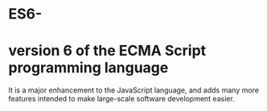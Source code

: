 # ES6-   
# version 6 of the ECMA Script programming language

 It is a major enhancement to the JavaScript language, and adds many more features intended to make large-scale software development easier.
